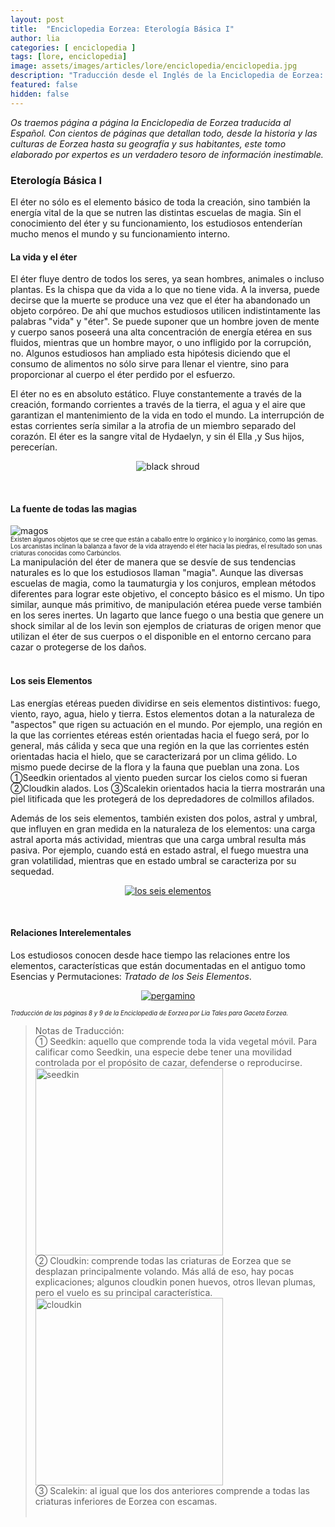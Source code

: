 ```yaml
---
layout: post
title:  "Enciclopedia Eorzea: Eterología Básica I"
author: lia
categories: [ enciclopedia ]
tags: [lore, enciclopedia]
image: assets/images/articles/lore/enciclopedia/enciclopedia.jpg
description: "Traducción desde el Inglés de la Enciclopedia de Eorzea: Eterología Básica I"
featured: false
hidden: false
---
```

*Os traemos página a página la Enciclopedia de Eorzea traducida al Español.
Con cientos de páginas que detallan todo, desde la historia y las culturas de Eorzea hasta su geografía y sus habitantes, este tomo elaborado por expertos es un verdadero tesoro de información inestimable.*

### Eterología Básica I

El éter no sólo es el elemento básico de toda la creación, sino también la energía vital de la que se nutren las distintas escuelas de magia. Sin el conocimiento del éter y su funcionamiento, los estudiosos entenderían mucho menos el mundo y su funcionamiento interno.
<br/>

#### La vida y el éter
El éter fluye dentro de todos los seres, ya sean hombres, animales o incluso plantas. Es la chispa que da vida a lo que no tiene vida. A la inversa, puede decirse que la muerte se produce una vez que el éter ha abandonado un objeto corpóreo. De ahí que muchos estudiosos utilicen indistintamente las palabras "vida" y "éter". Se puede suponer que un hombre joven de mente y cuerpo sanos poseerá una alta concentración de energía etérea en sus fluidos, mientras que un hombre mayor, o uno infligido por la corrupción, no. Algunos estudiosos han ampliado esta hipótesis diciendo que el consumo de alimentos no sólo sirve para llenar el vientre, sino para proporcionar al cuerpo el éter perdido por el esfuerzo.

El éter no es en absoluto estático. Fluye constantemente a través de la creación, formando corrientes a través de la tierra, el agua y el aire que garantizan el mantenimiento de la vida en todo el mundo. La interrupción de estas corrientes sería similar a la atrofia de un miembro separado del corazón. El éter es la sangre vital de Hydaelyn, y sin él Ella ,y Sus hijos, perecerían.

<p align="center"><img src="{{ site.baseurl }}/assets/images/articles/lore/enciclopedia/black_shroud.png" alt="black shroud"/></p>
<br/>

#### La fuente de todas las magias

<div class="container">
  <div class="row">    
    <div class="col-xl">
      <img src="{{ site.baseurl }}/assets/images/articles/lore/enciclopedia/magos.png" alt="magos"/>
<br/>
<sub><sup>Existen algunos objetos que se cree que están a caballo entre lo orgánico y lo inorgánico, como las gemas. Los arcanistas inclinan la balanza a favor de la vida atrayendo el éter hacia las piedras, el resultado son unas criaturas conocidas como Carbúnclos.</sup></sub> 
    </div>
    <div class="col">
     La manipulación del éter de manera que se desvíe de sus tendencias naturales es lo que los estudiosos llaman "magia". Aunque las diversas escuelas de magia, como la taumaturgia y los conjuros, emplean métodos diferentes para lograr este objetivo, el concepto básico es el mismo.
	Un tipo similar, aunque más primitivo, de manipulación etérea puede verse también en los seres inertes. Un lagarto que lance fuego o una bestia que genere un shock similar al de los levin son ejemplos de criaturas de origen menor que utilizan el éter de sus cuerpos o el disponible en el entorno cercano para cazar o protegerse de los daños.
  </div>
</div>
</div>

<br/>

#### Los seis Elementos

Las energías etéreas pueden dividirse en seis elementos distintivos: fuego, viento, rayo, agua, hielo y tierra. Estos elementos dotan a la naturaleza de "aspectos" que rigen su actuación en el mundo. Por ejemplo, una región en la que las corrientes etéreas estén orientadas hacia el fuego será, por lo general, más cálida y seca que una región en la que las corrientes estén orientadas hacia el hielo, que se caracterizará por un clima gélido. Lo mismo puede decirse de la flora y la fauna que pueblan una zona. Los ①Seedkin orientados al viento pueden surcar los cielos como si fueran ②Cloudkin alados. Los ③Scalekin orientados hacia la tierra mostrarán una piel litificada que les protegerá de los depredadores de colmillos afilados. 

Además de los seis elementos, también existen dos polos, astral y umbral, que influyen en gran medida en la naturaleza de los elementos: una carga astral aporta más actividad, mientras que una carga umbral resulta más pasiva. Por ejemplo, cuando está en estado astral, el fuego muestra una gran volatilidad, mientras que en estado umbral se caracteriza por su sequedad. 

<p align="center"><a href="{{ site.baseurl }}/assets/images/articles/lore/enciclopedia/elementos.png" target="_blank"><img src="{{ site.baseurl }}/assets/images/articles/lore/enciclopedia/elementos.png" alt="los seis elementos"/></a></p>
<br/>

#### Relaciones Interelementales

Los estudiosos conocen desde hace tiempo las relaciones entre los elementos, características que están documentadas en el antiguo tomo Esencias y Permutaciones: *Tratado de los Seis Elementos*.

<p align="center"><a href="{{ site.baseurl }}/assets/images/articles/lore/enciclopedia/pergamino.png" target="_blank"><img src="{{ site.baseurl }}/assets/images/articles/lore/enciclopedia/pergamino.png" alt="pergamino"/></a></p>

<sub><sup>*Traducción de las páginas 8 y 9 de la Enciclopedia de Eorzea por Lia Tales para Gaceta Eorzea.*</sup>

<blockquote>
Notas de Traducción:<br/>

<div class="container">
  <div class="row">    
    <div class="col">
     ① Seedkin: aquello que comprende toda la vida vegetal móvil. Para calificar como Seedkin, una especie debe tener una movilidad controlada por el propósito de cazar, defenderse o reproducirse.
    </div>  
    <div class="col-xl">
      <img src="{{ site.baseurl }}/assets/images/articles/lore/enciclopedia/seedkin.png" width="300" alt="seedkin"/>
    </div>
  </div>
  <div class="row">    
    <div class="col">
    ② Cloudkin: comprende todas las criaturas de Eorzea que se desplazan principalmente volando. Más allá de eso, hay pocas explicaciones; algunos cloudkin ponen huevos, otros llevan plumas, pero el vuelo es su principal característica.
    </div>  
    <div class="col-xl">
      <img src="{{ site.baseurl }}/assets/images/articles/lore/enciclopedia/cloudkin.png" width="300" alt="cloudkin"/>
    </div>
  </div>
  <div class="row">    
    <div class="col-xl">
     ③ Scalekin: al igual que los dos anteriores comprende a todas las criaturas inferiores de Eorzea con escamas.
    </div>  
    <div class="col">
    &nbsp;
    </div>
  </div>
</div>
</blockquote>